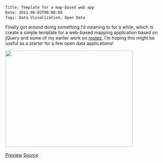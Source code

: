     Title: Template for a map-based web app
    Date: 2011-06-03T00:00:00
    Tags: Data Visualization, Open Data


Finally got around doing something I&#8217;d meaning to for a while, which is create a simple template for a web-based mapping application based on jQuery and some of my earlier work on [routez][1]. I&#8217;m hoping this might be useful as a starter for a few open data applications!

<a href="http://wrla.ch/blog/2011/06/template-for-a-map-based-web-app/example-map-site-2/" rel="attachment wp-att-258"><img src="/files/2011/06/example-map-site1.png" alt="" title="Example Map Site" width="400" height="303" class="alignnone size-full wp-image-258" srcset="/files/2011/06/example-map-site1-300x227.png 300w, /files/2011/06/example-map-site1.png 400w" sizes="(max-width: 400px) 100vw, 400px" /></a>

[Preview][2] [Source][3]

 [1]: https://github.com/wlach/routez
 [2]: http://wlach.wrla.ch/blog/Map-Layout-Template/
 [3]: https://github.com/wlach/Map-Layout-Template